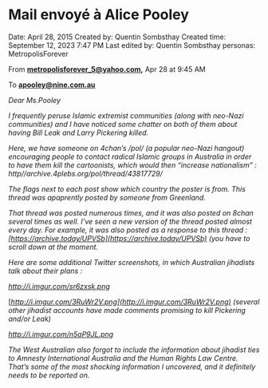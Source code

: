 # Mail envoyé à Alice Pooley

Date: April 28, 2015
Created by: Quentin Sombsthay
Created time: September 12, 2023 7:47 PM
Last edited by: Quentin Sombsthay
personas: MetropolisForever

From **metropolisforever_5@yahoo.com,** Apr 28 at 9:45 AM

To **apooley@nine.com.au**

*Dear Ms.Pooley*

*I frequently peruse Islamic extremist communities (along with neo-Nazi communities) and I have noticed some chatter on both of them about having Bill Leak and Larry Pickering killed.*

*Here, we have someone on 4chan’s /pol/ (a popular neo-Nazi hangout) encouraging people to contact radical Islamic groups in Australia in order to have them kill the cartoonists, which would then “increase nationalism” : http//archive.4plebs.org/pol/thread/43817729/*

*The flags next to each post show which country the poster is from. This thread was apaprently posted by someone from Greenland.*

*That thread was posted numerous times, and it was also posted on 8chan several times as well. I’ve seen a new version of the thread posted almost every day. For example, it was also posted as a response to this thread : [https://archive.today/UPVSb](https://archive.today/UPVSb) (you have to scroll down at the moment.*

*Here are some additional Twitter screenshots, in which Australian jihadists talk about their plans :*

*http://i.imgur.com/sr6zxsk.png*

[*http://i.imgur.com/3RuWr2V.png](http://i.imgur.com/3RuWr2V.png) (several other jihadist accounts have made comments promising to kill Pickering and/or Leak)*

*http://i.imgur.com/n5aP9JL.png*

*The West Australian also forgot to include the information about jihadist ties to Amnesty International Australia and the Human Rights Law Centre. That’s some of the most shocking information I uncovered, and it definitely needs to be reported on.*